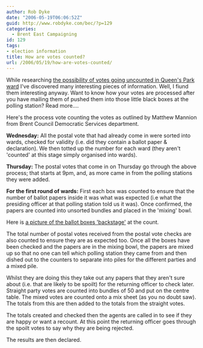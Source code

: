 ```yaml
---
author: Rob Dyke
date: "2006-05-19T06:06:52Z"
guid: http://www.robdyke.com/bec/?p=129
categories:
  - Brent East Campaigning
id: 129
tags:
- election information
title: How are votes counted?
url: /2006/05/19/how-are-votes-counted/
---
```

While researching [the possibility of votes going uncounted in Queen's Park ward](http://www.robdyke.com/bec/wp-trackback.php?p=125) I've discovered many interesting pieces of information. Well, I fiund them interesting anyway. Want to know how your votes are processed after you have mailing them of pushed them into those little black boxes at the polling station? Read more....

<!--more-->

Here's the process vote counting the votes as outlined by Matthew Mannion from Brent Council Democratic Services department.

**Wednesday:** All the postal vote that had already come in were sorted into wards, checked for validity (i.e. did they contain a ballot paper &#038; declaration). We then totted up the number for each ward (they aren't 'counted' at this stage simply organised into wards).

**Thursday:** The postal votes that come in on Thursday go through the above process; that starts at 9pm, and, as more came in from the polling stations they were added.

**For the first round of wards:** First each box was counted to ensure that the number of ballot papers inside it was what was expected (i.e what the presiding officer at that polling station told us it was). Once confirmed, the papers are counted into unsorted bundles and placed in the 'mixing' bowl.

Here is [a picture of the ballot boxes 'backstage'](http://www.robdyke.com/gallery2/main.php?g2_view=core.ShowItem&#038;g2_itemId=155 "Ballot boxes backstage at the count") at the count.

The total number of postal votes received from the postal vote checks are also counted to ensure they are as expected too. Once all the boxes have been checked and the papers are in the mixing bowl, the papers are mixed up so that no one can tell which polling station they came from and then dished out to the counters to separate into piles for the different parties and a mixed pile.

Whilst they are doing this they take out any papers that they aren't sure about (i.e. that are likely to be spoilt) for the returning officer to check later. Straight party votes are counted into bundles of 50 and put on the centre table. The mixed votes are counted onto a mix sheet (as you no doubt saw). The totals from this are then added to the totals from the straight votes.

The totals created and checked then the agents are called in to see if they are happy or want a recount. At this point the returning officer goes through the spoilt votes to say why they are being rejected.
  
The results are then declared.